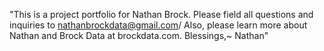 "This is a project portfolio for Nathan Brock. Please field all questions and inquiries to nathanbrockdata@gmail.com/ Also, please learn more about Nathan and Brock Data at brockdata.com. Blessings,~ Nathan" 
